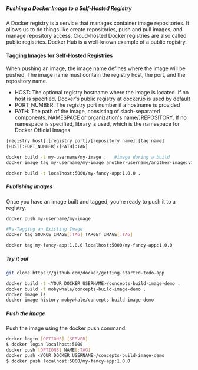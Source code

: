 

##### Pushing a Docker Image to a Self-Hosted Registry
A Docker registry is a service that manages container image repositories.
It allows us to do things like create repositories, push and pull images, and manage repository access.
Cloud-hosted Docker registries are also called public registries. Docker Hub is a well-known example of a public registry.

#### Tagging Images for Self-Hosted Registries
When pushing an image, the image name defines where the image will be pushed.
The image name must contain the registry host, the port, and the repository name.

- HOST: The optional registry hostname where the image is located. If no host is specified, Docker's public registry at docker.io is used by default
- PORT_NUMBER: The registry port number if a hostname is provided
- PATH: The path of the image, consisting of slash-separated components. NAMESPACE or organization's name/]REPOSITORY. If no namespace is specified, library is used, which is the namespace for Docker Official Images 

``````sh
[registry host]:[registry port]/[repository name]:[tag name]
[HOST[:PORT_NUMBER]/]PATH[:TAG]

docker build -t my-username/my-image .   #image during a build
docker image tag my-username/my-image another-username/another-image:v1  #already built an image,

docker build -t localhost:5000/my-fancy-app:1.0.0 .

``````
##### Publishing images
Once you have an image built and tagged, you're ready to push it to a registry.
``````sh
docker push my-username/my-image

#Re-Tagging an Existing Image
docker tag SOURCE_IMAGE[:TAG] TARGET_IMAGE[:TAG]

docker tag my-fancy-app:1.0.0 localhost:5000/my-fancy-app:1.0.0
``````
##### Try it out
``````sh
git clone https://github.com/docker/getting-started-todo-app

docker build -t <YOUR_DOCKER_USERNAME>/concepts-build-image-demo .
docker build -t mobywhale/concepts-build-image-demo .
docker image ls
docker image history mobywhale/concepts-build-image-demo

``````
##### Push the image
Push the image using the docker push command:
``````sh
docker login [OPTIONS] [SERVER]
$ docker login localhost:5000
docker push [OPTIONS] NAME[:TAG]
docker push <YOUR_DOCKER_USERNAME>/concepts-build-image-demo
$ docker push localhost:5000/my-fancy-app:1.0.0

``````
